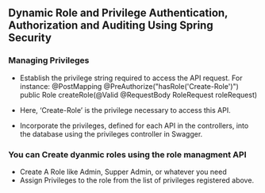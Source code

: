 ## Dynamic Role and Privilege Authentication, Authorization and Auditing Using Spring Security

### Managing Privileges
- Establish the privilege string required to access the API request. For instance:
@PostMapping
@PreAuthorize("hasRole('Create-Role')")
public Role createRole(@Valid @RequestBody RoleRequest roleRequest)

- Here, ‘Create-Role’ is the privilege necessary to access this API.

- Incorporate the privileges, defined for each API in the controllers, into the database using the privileges controller in Swagger.

### You can Create dyanmic roles using the role managment API
 - Create A Role  like Admin, Supper Admin, or whatever you need
 - Assign Privileges to the role from the list of privileges registered above.
